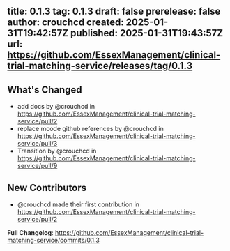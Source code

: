 title:	0.1.3
tag:	0.1.3
draft:	false
prerelease:	false
author:	crouchcd
created:	2025-01-31T19:42:57Z
published:	2025-01-31T19:43:57Z
url:	https://github.com/EssexManagement/clinical-trial-matching-service/releases/tag/0.1.3
--
## What's Changed
* add docs by @crouchcd in https://github.com/EssexManagement/clinical-trial-matching-service/pull/2
* replace mcode github references by @crouchcd in https://github.com/EssexManagement/clinical-trial-matching-service/pull/3
* Transition by @crouchcd in https://github.com/EssexManagement/clinical-trial-matching-service/pull/9

## New Contributors
* @crouchcd made their first contribution in https://github.com/EssexManagement/clinical-trial-matching-service/pull/2

**Full Changelog**: https://github.com/EssexManagement/clinical-trial-matching-service/commits/0.1.3
